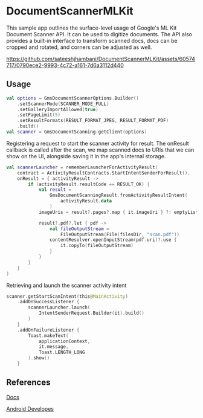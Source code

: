 # DocumentScannerMLKit

This sample app outlines the surface-level usage of Google's ML Kit Document Scanner API. It can be used to digitize documents. The API also provides a built-in interface to transform scanned docs, docs can be cropped and rotated, and corners can be adjusted as well.

https://github.com/sateeshjhambani/DocumentScannerMLKit/assets/60574717/0790ece2-9993-4c72-a161-7d6a3112d440

## Usage

```kotlin
val options = GmsDocumentScannerOptions.Builder()
    .setScannerMode(SCANNER_MODE_FULL)
    .setGalleryImportAllowed(true)
    .setPageLimit(5)
    .setResultFormats(RESULT_FORMAT_JPEG, RESULT_FORMAT_PDF)
    .build()
val scanner = GmsDocumentScanning.getClient(options)
```
Registering a request to start the scanner activity for result. The onResult callback is called after the scan, we map scanned docs to URIs that we can show on the UI, alongside saving it in the app's internal storage.

```kotlin
val scannerLauncher = rememberLauncherForActivityResult(
    contract = ActivityResultContracts.StartIntentSenderForResult(),
    onResult = { activityResult ->
        if (activityResult.resultCode == RESULT_OK) {
            val result =
                GmsDocumentScanningResult.fromActivityResultIntent(
                    activityResult.data
                )
            imageUris = result?.pages?.map { it.imageUri } ?: emptyList()

            result?.pdf?.let { pdf ->
                val fileOutputStream =
                    FileOutputStream(File(filesDir, "scan.pdf"))
                contentResolver.openInputStream(pdf.uri)?.use {
                    it.copyTo(fileOutputStream)
                }
            }
        }
    }
)
```
Retrieving and launch the scanner activity intent

```kotlin
scanner.getStartScanIntent(this@MainActivity)
    .addOnSuccessListener {
        scannerLauncher.launch(
            IntentSenderRequest.Builder(it).build()
        )
    }
    .addOnFailureListener {
        Toast.makeText(
            applicationContext,
            it.message,
            Toast.LENGTH_LONG
        ).show()
    }
```

## References

[Docs](https://developers.google.com/ml-kit/vision/doc-scanner)

[Android Developes](https://android-developers.googleblog.com/2024/02/ml-kit-document-scanner-api.html)
